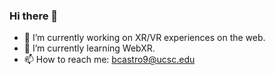 ### Hi there 👋

- 🔭 I’m currently working on XR/VR experiences on the web. 
- 🌱 I’m currently learning WebXR.
- 📫 How to reach me: bcastro9@ucsc.edu

  
<!--
**bkcastro/bkcastro** is a ✨ _special_ ✨ repository because its `README.md` (this file) appears on your GitHub profile.

Here are some ideas to get you started:

-->

